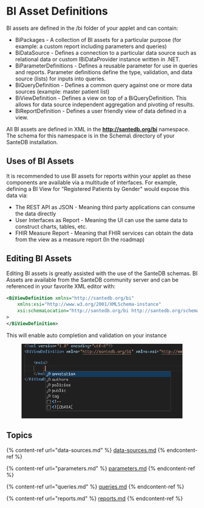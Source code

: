 # BI Asset Definitions

&#x20;BI assets are defined in the /bi folder of your applet and can contain:

* BiPackages - A collection of BI assets for a particular purpose (for example: a custom report including parameters and queries)
* BiDataSource - Defines a connection to a particular data source such as relational data or custom IBiDataProvider instance written in .NET.
* BiParameterDefinitions - Defines a reusable parameter for use in queries and reports. Parameter definitions define the type, validation, and data source (lists) for inputs into queries.
* BiQueryDefinition - Defines a common query against one or more data sources (example: master patient list)
* BiViewDefinition - Defines a view on top of a BiQueryDefinition. This allows for data source independent aggregation and pivoting of results.
* BiReportDefinition - Defines a user friendly view of data defined in a view.

All BI assets are defined in XML in the **http://santedb.org/bi** namespace. The schema for this namespace is in the Schema\ directory of your SanteDB installation.

## Uses of BI Assets

It is recommended to use BI assets for reports within your applet as these components are available via a multitude of interfaces. For example, defining a BI View for "Registered Patients by Gender" would expose this data via:

* The REST API as JSON - Meaning third party applications can consume the data directly
* User Interfaces as Report - Meaning the UI can use the same data to construct charts, tables, etc.
* FHIR Measure Report - Meaning that FHIR services can obtain the data from the view as  a measure report (In the roadmap)

## Editing BI Assets

Editing BI assets is greatly assisted with the use of the SanteDB schemas. BI Assets are available from the SanteDB community server and can be referenced in your favorite XML editor with:

```xml
<BiViewDefinition xmlns="http://santedb.org/bi" 
    xmlns:xsi="http://www.w3.org/2001/XMLSchema-instance"
    xsi:schemaLocation="http://santedb.org/bi http://santedb.org/schema/v3.0/BusinessIntelligence.xsd"
>
</BiViewDefinition>
```

This will enable auto completion and validation on your instance

<figure><img src="../../../../../../.gitbook/assets/image (542).png" alt=""><figcaption></figcaption></figure>

## Topics

{% content-ref url="data-sources.md" %}
[data-sources.md](data-sources.md)
{% endcontent-ref %}

{% content-ref url="parameters.md" %}
[parameters.md](parameters.md)
{% endcontent-ref %}

{% content-ref url="queries.md" %}
[queries.md](queries.md)
{% endcontent-ref %}

{% content-ref url="reports.md" %}
[reports.md](reports.md)
{% endcontent-ref %}
